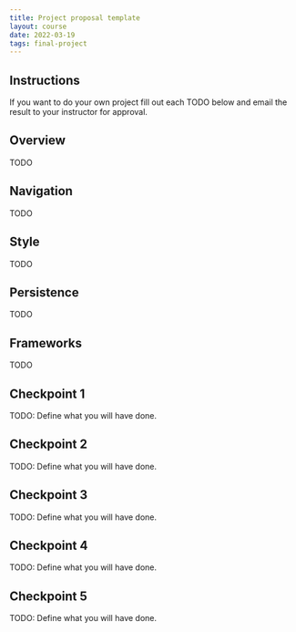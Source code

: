 ```yaml
---
title: Project proposal template
layout: course
date: 2022-03-19
tags: final-project
---
```


## Instructions

If you want to do your own project fill out each TODO below and email the result to your instructor
for approval.


## Overview

TODO

## Navigation

TODO

## Style

TODO

## Persistence

TODO

## Frameworks

TODO

## Checkpoint 1

TODO: Define what you will have done.

## Checkpoint 2

TODO: Define what you will have done.

## Checkpoint 3

TODO: Define what you will have done.

## Checkpoint 4

TODO: Define what you will have done.

## Checkpoint 5

TODO: Define what you will have done.